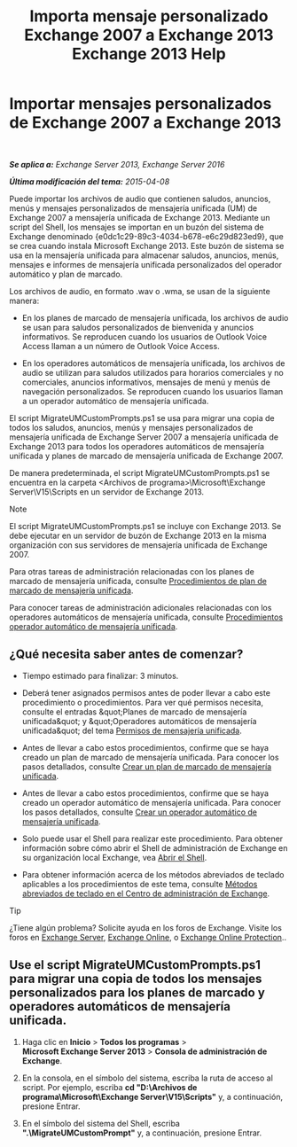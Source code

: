 ﻿---
title: 'Importa mensaje personalizado Exchange 2007 a Exchange 2013 Exchange 2013 Help'
TOCTitle: Importar mensajes personalizados de Exchange 2007 a Exchange 2013
ms:assetid: 70c0b0bc-c0de-4e3c-8144-1fe59f86ebf4
ms:mtpsurl: https://technet.microsoft.com/es-es/library/Gg309147(v=EXCHG.150)
ms:contentKeyID: 54652440
ms.date: 05/22/2018
mtps_version: v=EXCHG.150
ms.translationtype: MT
---

# Importar mensajes personalizados de Exchange 2007 a Exchange 2013

 

_**Se aplica a:** Exchange Server 2013, Exchange Server 2016_

_**Última modificación del tema:** 2015-04-08_

Puede importar los archivos de audio que contienen saludos, anuncios, menús y mensajes personalizados de mensajería unificada (UM) de Exchange 2007 a mensajería unificada de Exchange 2013. Mediante un script del Shell, los mensajes se importan en un buzón del sistema de Exchange denominado {e0dc1c29-89c3-4034-b678-e6c29d823ed9}, que se crea cuando instala Microsoft Exchange 2013. Este buzón de sistema se usa en la mensajería unificada para almacenar saludos, anuncios, menús, mensajes e informes de mensajería unificada personalizados del operador automático y plan de marcado.

Los archivos de audio, en formato .wav o .wma, se usan de la siguiente manera:

  - En los planes de marcado de mensajería unificada, los archivos de audio se usan para saludos personalizados de bienvenida y anuncios informativos. Se reproducen cuando los usuarios de Outlook Voice Access llaman a un número de Outlook Voice Access.

  - En los operadores automáticos de mensajería unificada, los archivos de audio se utilizan para saludos utilizados para horarios comerciales y no comerciales, anuncios informativos, mensajes de menú y menús de navegación personalizados. Se reproducen cuando los usuarios llaman a un operador automático de mensajería unificada.

El script MigrateUMCustomPrompts.ps1 se usa para migrar una copia de todos los saludos, anuncios, menús y mensajes personalizados de mensajería unificada de Exchange Server 2007 a mensajería unificada de Exchange 2013 para todos los operadores automáticos de mensajería unificada y planes de marcado de mensajería unificada de Exchange 2007.

De manera predeterminada, el script MigrateUMCustomPrompts.ps1 se encuentra en la carpeta \<Archivos de programa\>\\Microsoft\\Exchange Server\\V15\\Scripts en un servidor de Exchange 2013.


> [!NOTE]
> El script MigrateUMCustomPrompts.ps1 se incluye con Exchange&nbsp;2013. Se debe ejecutar en un servidor de buzón de Exchange&nbsp;2013 en la misma organización con sus servidores de mensajería unificada de Exchange 2007.



Para otras tareas de administración relacionadas con los planes de marcado de mensajería unificada, consulte [Procedimientos de plan de marcado de mensajería unificada](um-dial-plan-procedures-exchange-2013-help.md).

Para conocer tareas de administración adicionales relacionadas con los operadores automáticos de mensajería unificada, consulte [Procedimientos operador automático de mensajería unificada](https://docs.microsoft.com/es-es/exchange/voice-mail-unified-messaging/automatically-answer-and-route-calls/um-auto-attendant-procedures).

## ¿Qué necesita saber antes de comenzar?

  - Tiempo estimado para finalizar: 3 minutos.

  - Deberá tener asignados permisos antes de poder llevar a cabo este procedimiento o procedimientos. Para ver qué permisos necesita, consulte el entradas \&quot;Planes de marcado de mensajería unificada\&quot; y \&quot;Operadores automáticos de mensajería unificada\&quot; del tema [Permisos de mensajería unificada](unified-messaging-permissions-exchange-2013-help.md).

  - Antes de llevar a cabo estos procedimientos, confirme que se haya creado un plan de marcado de mensajería unificada. Para conocer los pasos detallados, consulte [Crear un plan de marcado de mensajería unificada](https://docs.microsoft.com/es-es/exchange/voice-mail-unified-messaging/connect-voice-mail-system/create-um-dial-plan).

  - Antes de llevar a cabo estos procedimientos, confirme que se haya creado un operador automático de mensajería unificada. Para conocer los pasos detallados, consulte [Crear un operador automático de mensajería unificada](https://docs.microsoft.com/es-es/exchange/voice-mail-unified-messaging/set-outlook-voice-access-pin-security/enable-common-pin-patterns).

  - Solo puede usar el Shell para realizar este procedimiento. Para obtener información sobre cómo abrir el Shell de administración de Exchange en su organización local Exchange, vea [Abrir el Shell](https://technet.microsoft.com/es-es/library/dd638134\(v=exchg.150\)).

  - Para obtener información acerca de los métodos abreviados de teclado aplicables a los procedimientos de este tema, consulte [Métodos abreviados de teclado en el Centro de administración de Exchange](keyboard-shortcuts-in-the-exchange-admin-center-exchange-online-protection-help.md).


> [!TIP]
> ¿Tiene algún problema? Solicite ayuda en los foros de Exchange. Visite los foros en <A href="https://go.microsoft.com/fwlink/p/?linkid=60612">Exchange Server</A>, <A href="https://go.microsoft.com/fwlink/p/?linkid=267542">Exchange Online</A>, o <A href="https://go.microsoft.com/fwlink/p/?linkid=285351">Exchange Online Protection</A>..



## Use el script MigrateUMCustomPrompts.ps1 para migrar una copia de todos los mensajes personalizados para los planes de marcado y operadores automáticos de mensajería unificada.

1.  Haga clic en **Inicio** \> **Todos los programas** \> **Microsoft Exchange Server 2013** \> **Consola de administración de Exchange**.

2.  En la consola, en el símbolo del sistema, escriba la ruta de acceso al script. Por ejemplo, escriba **cd "D:\\Archivos de programa\\Microsoft\\Exchange Server\\V15\\Scripts"** y, a continuación, presione Entrar.

3.  En el símbolo del sistema del Shell, escriba **".\\MigrateUMCustomPrompt"** y, a continuación, presione Entrar.

